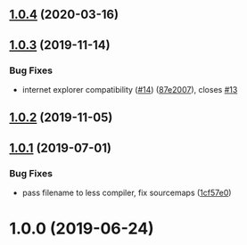 ## [1.0.4](https://github.com/ovh-ux/rollup-plugin-less-inject/compare/v1.0.3...v1.0.4) (2020-03-16)



## [1.0.3](https://github.com/ovh-ux/rollup-plugin-less-inject/compare/v1.0.2...v1.0.3) (2019-11-14)


### Bug Fixes

* internet explorer compatibility ([#14](https://github.com/ovh-ux/rollup-plugin-less-inject/issues/14)) ([87e2007](https://github.com/ovh-ux/rollup-plugin-less-inject/commit/87e20077b91ba62c3333403d9d3c76ace95d26ea)), closes [#13](https://github.com/ovh-ux/rollup-plugin-less-inject/issues/13)



## [1.0.2](https://github.com/ovh-ux/rollup-plugin-less-inject/compare/v1.0.1...v1.0.2) (2019-11-05)



## [1.0.1](https://github.com/ovh-ux/rollup-plugin-less-inject/compare/v1.0.0...v1.0.1) (2019-07-01)


### Bug Fixes

* pass filename to less compiler, fix sourcemaps ([1cf57e0](https://github.com/ovh-ux/rollup-plugin-less-inject/commit/1cf57e0))



# 1.0.0 (2019-06-24)



